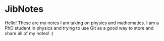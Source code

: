 # JibNotes 
Hello! These are my notes I am taking on physics and mathematics. I am a PhD student in physics and trying to use Git as a good way to store and share all of my notes! :)
